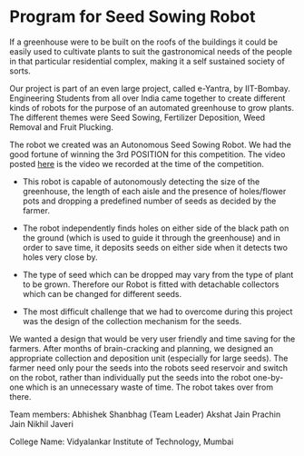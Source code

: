 # Program for Seed Sowing Robot

If a greenhouse were to be built on the roofs of the buildings it could be easily used to cultivate plants to suit the gastronomical needs of the people in that particular residential complex, making it a self sustained society of sorts.

Our project is part of an even large project, called e-Yantra, by IIT-Bombay. Engineering Students from all over India came together to create different kinds of robots for the purpose of an automated greenhouse to grow plants. The different themes were Seed Sowing, Fertilizer Deposition, Weed Removal and Fruit Plucking.

The robot we created was an Autonomous Seed Sowing Robot. We had the good fortune of winning the 3rd POSITION for this competition. 
The video posted [here](https://www.youtube.com/watch?v=5I3N8_3ZETE&feature=youtu.be) is the video we recorded at the time of the competition.

* This robot is capable of autonomously detecting the size of the greenhouse, the length of each aisle and the presence of holes/flower pots and dropping a predefined number of seeds as decided by the farmer.

* The robot independently finds holes on either side of the black path on the ground (which is used to guide it through the greenhouse) and in order to save time, it deposits seeds on either side when it detects two holes very close by.

* The type of seed which can be dropped may vary from the type of plant to be grown. Therefore our Robot is fitted with detachable collectors which can be changed for different seeds. 

* The most difficult challenge that we had to overcome during this project was the design of the collection mechanism for the seeds.

We wanted a design that would be very user friendly and time saving for the farmers. After months of brain-cracking and planning, we designed an appropriate collection and deposition unit (especially for large seeds). The farmer need only pour the seeds into the robots seed reservoir and switch on the robot, rather than individually put the seeds into the robot one-by-one which is an unnecessary waste of time. The robot takes over from there.
		
Team members: Abhishek Shanbhag (Team Leader)
	      Akshat Jain
	      Prachin Jain
	      Nikhil Javeri

College Name: Vidyalankar Institute of Technology, Mumbai
